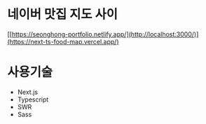 # 네이버 맛집 지도 사이
[[https://seonghong-portfolio.netlify.app/](http://localhost:3000/)](https://next-ts-food-map.vercel.app/)

# 사용기술
- Next.js
- Typescript
- SWR
- Sass


<!-- # 간단한 설명


# 느낀점, 알게된점, 나의 생각 -->






